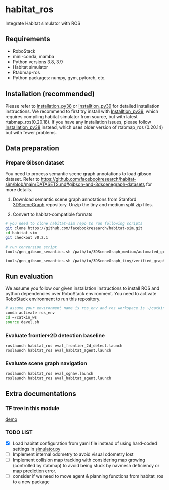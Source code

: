 # habitat_ros

Integrate Habitat simulator with ROS

## Requirements

-   RoboStack
-   mini-conda, mamba
-   Python versions 3.8, 3.9
-   Habitat simulator
-   Rtabmap-ros
-   Python packages: numpy, gym, pytorch, etc.

## Installation (recommended)

Please refer to [Installation_py38](Installation_py38.md) or [Installtion_py39](Installation_py39.md) for detailed installation instructions. We recommend to first try install with [Installtion_py39](Installation_py39.md), which requires compiling
habitat simulator from source, but with latest rtabmap_ros(0.20.18). If you have any installation issues, please follow [Installation_py38](Installation_py38.md) instead, which uses older version of rtabmap_ros (0.20.14) but with fewer problems.

## Data preparation

### Prepare Gibson dataset

You need to process semantic scene graph annotations to load gibson dataset. Refer to https://github.com/facebookresearch/habitat-sim/blob/main/DATASETS.md#gibson-and-3dscenegraph-datasets for more details.

1. Download semantic scene graph annotations from Stanford [3DSceneGraph](https://github.com/StanfordVL/3DSceneGraph) repository. Unzip the tiny and medium split zip files.

2. Convert to habitat-compatible formats

```bash
# you need to clone habitat-sim repo to run following scripts
git clone https://github.com/facebookresearch/habitat-sim.git
cd habitat-sim
git checkout v0.2.1

# run conversion script
tools/gen_gibson_semantics.sh /path/to/3DSceneGraph_medium/automated_graph /path/to/habitat_data/scene_datasets/gibson  /path/to/habitat_data/scene_datasets/gibson

tools/gen_gibson_semantics.sh /path/to/3DSceneGraph_tiny/verified_graph /path/to/habitat_data/scene_datasets/gibson  /path/to/habitat_data/scene_datasets/gibson
```

## Run evaluation

We assume you follow our given installation instructions to install ROS and python dependencies over RoboStack environment. You need to activate RoboStack environment to run this repository.

```bash
# assume your environment name is ros_env and ros workspace is ~/catkin_ws
conda activate ros_env
cd ~/catkin_ws
source devel.sh
```

### Evaluate frontier+2D detection baseline

```bash
roslaunch habitat_ros eval_frontier_2d_detect.launch
roslaunch habitat_ros eval_habitat_agent.launch
```

### Evaluate scene graph navigation

```bash
roslaunch habitat_ros eval_sgnav.launch
roslaunch habitat_ros eval_habitat_agent.launch
```

## Extra documentations

### TF tree in this module

[demo](./img/tf_tree.png)

### TODO LIST

-   [x] Load habitat configuration from yaml file instead of using hard-coded settings in [simulator.py](habitat/scripts/simulator.py)
-   [ ] Implement internal odometry to avoid visual odometry lost
-   [ ] Implement collision map tracking with considering map growing (controlled by rtabmap) to avoid being stuck by navmesh deficiency or map prediction error.
-   [ ] consider if we need to move agent & planning functions from habitat_ros to a new package
